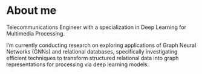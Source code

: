 # About me

Telecommunications Engineer with a specialization in Deep Learning for Multimedia Processing.

I’m currently conducting research on exploring applications of Graph Neural Networks (GNNs) and relational databases, specifically investigating efficient techniques to transform structured relational data into graph representations for processing via deep learning models.


<!--
**avivasluis/avivasluis** is a ✨ _special_ ✨ repository because its `README.md` (this file) appears on your GitHub profile.

Here are some ideas to get you started:

- 🔭 I’m currently working on ...
- 🌱 I’m currently learning ...
- 👯 I’m looking to collaborate on ...
- 🤔 I’m looking for help with ...
- 💬 Ask me about ...
- 📫 How to reach me: ...
- 😄 Pronouns: ...
- ⚡ Fun fact: ...
-->

